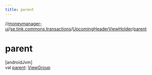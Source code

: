 ```yaml
---
title: parent
---
```

//[moneymanager-ui](../../../index.html)/[se.tink.commons.transactions](../index.html)/[UpcomingHeaderViewHolder](index.html)/[parent](parent.html)



# parent



[androidJvm]\
val [parent](parent.html): [ViewGroup](https://developer.android.com/reference/kotlin/android/view/ViewGroup.html)




